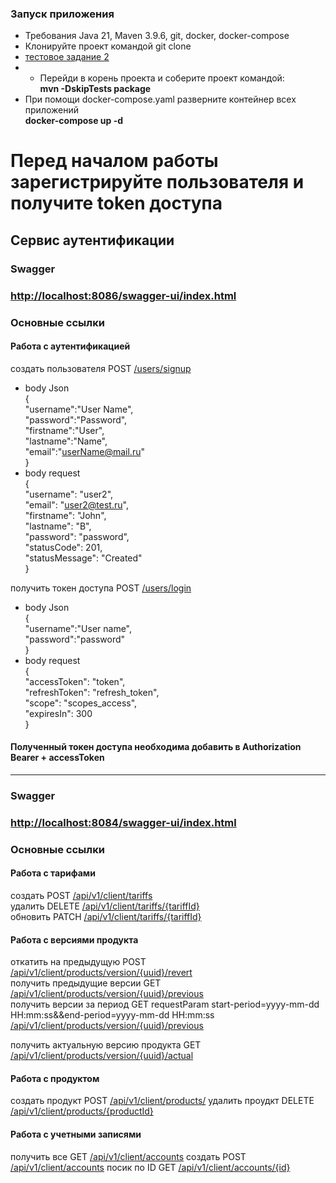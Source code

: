 ### Запуск приложения

- Требования Java 21, Maven 3.9.6, git, docker, docker-compose <br>
- Клонируйте проект командой git clone <br>
- [тестовое задание 2](https://github.com/dima-abc/tarifficator.git) <br>
- - Перейди в корень проекта и соберите проект командой: <br>
    <b> mvn -DskipTests package </b> <br>
- При помощи docker-compose.yaml разверните контейнер всех приложений <br>
    <b> docker-compose up -d </b> <br>

# Перед началом работы зарегистрируйте пользователя и получите token доступа
## Сервис аутентификации

### Swagger

### [http://localhost:8086/swagger-ui/index.html](http://localhost:8086/swagger-ui/index.html)

### Основные ссылки

#### Работа с аутентификацией

создать пользователя POST [/users/signup](http://localhost:8086//users/signup) <br>
- body Json <br>
  {   <br>
  "username":"User Name", <br>
  "password":"Password", <br>
  "firstname":"User", <br>
  "lastname":"Name", <br>
  "email":"userName@mail.ru" <br>
  } <br>
- body request <br>
  { <br>
  "username": "user2", <br>
  "email": "user2@test.ru", <br>
  "firstname": "John", <br>
  "lastname": "B", <br>
  "password": "password", <br>
  "statusCode": 201, <br>
  "statusMessage": "Created" <br>
  }  <br>

получить токен доступа POST [/users/login](http://localhost:8086//users/login) <br>
- body Json <br>
  { <br>
  "username":"User name", <br>
  "password":"password" <br>
  } <br>
- body request <br>
  { <br>
  "accessToken": "token", <br>
  "refreshToken": "refresh_token", <br>
  "scope": "scopes_access", <br>
  "expiresIn": 300 <br>
  } <br>

#### Полученный токен доступа необходима добавить в Authorization Bearer + accessToken

---

### Swagger

### [http://localhost:8084/swagger-ui/index.html](http://localhost:8084/swagger-ui/index.html)

### Основные ссылки

#### Работа с тарифами

создать POST [/api/v1/client/tariffs](http://localhost:8084/api/v1/client/tariffs) <br>
удалить DELETE [/api/v1/client/tariffs/{tariffId}](http://localhost:8084/api/v1/client/tariffs/{tariffId}) <br>
обновить PATCH [/api/v1/client/tariffs/{tariffId}](http://localhost:8084/api/v1/client/tariffs/{tariffId}) <br>

#### Работа с версиями продукта

откатить на предыдущую POST [/api/v1/client/products/version/{uuid}/revert](http://localhost:8084/api/v1/client/products/version/{uuid}/revert) <br>
получить предыдущие версии GET [/api/v1/client/products/version/{uuid}/previous](http://localhost:8084/api/v1/client/products/version/{uuid}/previous) <br>
получить версии за период GET requestParam start-period=yyyy-mm-dd HH:mm:ss&&end-period=yyyy-mm-dd HH:mm:ss <br>
[/api/v1/client/products/version/{uuid}/previous](http://localhost:8084/api/v1/client/products/version/{uuid}/previous) <br>

получить актуальную версию продукта GET [/api/v1/client/products/version/{uuid}/actual](http://localhost:8084/api/v1/client/products/version/{uuid}/actual) <br>

#### Работа с продуктом

создать продукт POST [/api/v1/client/products/](http://localhost:8084/api/v1/client/products/)
удалить проудкт DELETE [/api/v1/client/products/{productId}](http://localhost:8084/api/v1/client/products/{productId})

#### Работа с учетными записями

получить все GET [/api/v1/client/accounts](http://localhost:8084/api/v1/client/accounts)
создать POST [/api/v1/client/accounts](http://localhost:8084/api/v1/client/accounts)
посик по ID GET [/api/v1/client/accounts/{id}](http://localhost:8084/api/v1/client/accounts/{id})

